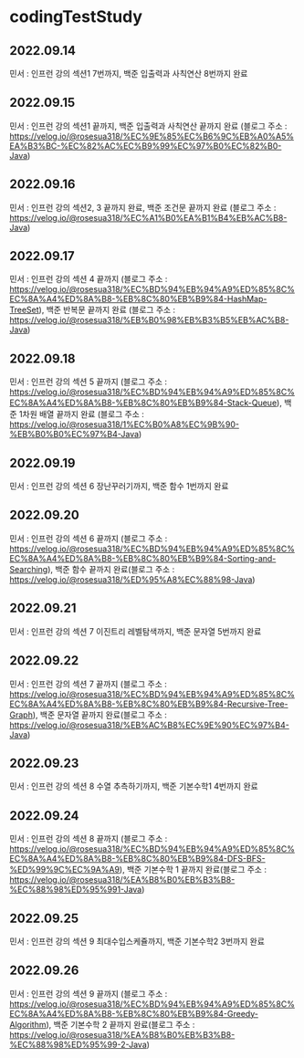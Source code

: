 # codingTestStudy
## 2022.09.14
민서 : 인프런 강의 섹션1 7번까지, 백준 입출력과 사칙연산 8번까지 완료

## 2022.09.15
민서 : 인프런 강의 섹션1 끝까지, 백준 입출력과 사칙연산 끝까지 완료 (블로그 주소 : https://velog.io/@rosesua318/%EC%9E%85%EC%B6%9C%EB%A0%A5%EA%B3%BC-%EC%82%AC%EC%B9%99%EC%97%B0%EC%82%B0-Java)

## 2022.09.16
민서 : 인프런 강의 섹션2, 3 끝까지 완료, 백준 조건문 끝까지 완료 (블로그 주소 : https://velog.io/@rosesua318/%EC%A1%B0%EA%B1%B4%EB%AC%B8-Java) 

## 2022.09.17
민서 : 인프런 강의 섹션 4 끝까지 (블로그 주소 : https://velog.io/@rosesua318/%EC%BD%94%EB%94%A9%ED%85%8C%EC%8A%A4%ED%8A%B8-%EB%8C%80%EB%B9%84-HashMap-TreeSet), 백준 반복문 끝까지 완료 (블로그 주소 : https://velog.io/@rosesua318/%EB%B0%98%EB%B3%B5%EB%AC%B8-Java)

## 2022.09.18
민서 : 인프런 강의 섹션 5 끝까지 (블로그 주소 : https://velog.io/@rosesua318/%EC%BD%94%EB%94%A9%ED%85%8C%EC%8A%A4%ED%8A%B8-%EB%8C%80%EB%B9%84-Stack-Queue), 백준 1차원 배열 끝까지 완료 (블로그 주소 : https://velog.io/@rosesua318/1%EC%B0%A8%EC%9B%90-%EB%B0%B0%EC%97%B4-Java)

## 2022.09.19
민서 : 인프런 강의 섹션 6 장난꾸러기까지, 백준 함수 1번까지 완료

## 2022.09.20
민서 : 인프런 강의 섹션 6 끝까지 (블로그 주소 :  https://velog.io/@rosesua318/%EC%BD%94%EB%94%A9%ED%85%8C%EC%8A%A4%ED%8A%B8-%EB%8C%80%EB%B9%84-Sorting-and-Searching), 백준 함수 끝까지 완료(블로그 주소 : https://velog.io/@rosesua318/%ED%95%A8%EC%88%98-Java)

## 2022.09.21
민서 : 인프런 강의 섹션 7 이진트리 레벨탐색까지, 백준 문자열 5번까지 완료

## 2022.09.22
민서 : 인프런 강의 섹션 7 끝까지 (블로그 주소 : https://velog.io/@rosesua318/%EC%BD%94%EB%94%A9%ED%85%8C%EC%8A%A4%ED%8A%B8-%EB%8C%80%EB%B9%84-Recursive-Tree-Graph), 백준 문자열 끝까지 완료(블로그 주소 : https://velog.io/@rosesua318/%EB%AC%B8%EC%9E%90%EC%97%B4-Java)

## 2022.09.23
민서 : 인프런 강의 섹션 8 수열 추측하기까지, 백준 기본수학1 4번까지 완료

## 2022.09.24
민서 : 인프런 강의 섹션 8 끝까지 (블로그 주소 : https://velog.io/@rosesua318/%EC%BD%94%EB%94%A9%ED%85%8C%EC%8A%A4%ED%8A%B8-%EB%8C%80%EB%B9%84-DFS-BFS-%ED%99%9C%EC%9A%A9), 백준 기본수학 1 끝까지 완료(블로그 주소 : https://velog.io/@rosesua318/%EA%B8%B0%EB%B3%B8-%EC%88%98%ED%95%991-Java)

## 2022.09.25
민서 : 인프런 강의 섹션 9 최대수입스케쥴까지, 백준 기본수학2 3번까지 완료

## 2022.09.26
민서 : 인프런 강의 섹션 9 끝까지 (블로그 주소 : https://velog.io/@rosesua318/%EC%BD%94%EB%94%A9%ED%85%8C%EC%8A%A4%ED%8A%B8-%EB%8C%80%EB%B9%84-Greedy-Algorithm), 백준 기본수학 2 끝까지 완료(블로그 주소 : https://velog.io/@rosesua318/%EA%B8%B0%EB%B3%B8-%EC%88%98%ED%95%99-2-Java)
